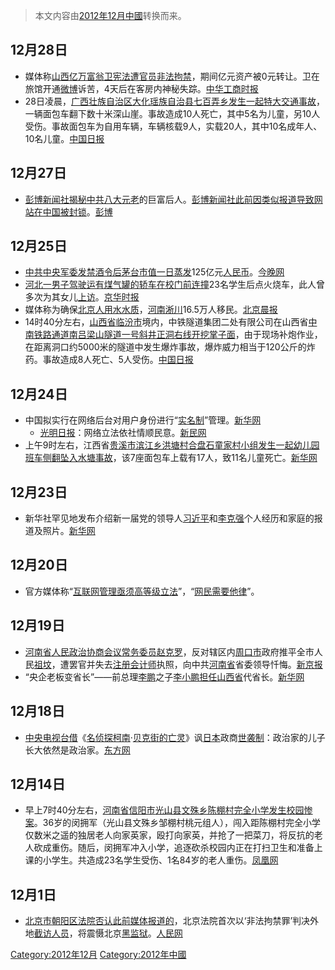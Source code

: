 > 本文内容由[2012年12月中國](https://zh.wikipedia.org/wiki/2012年12月中國)转换而来。


<noinclude></noinclude>

## 12月28日

  - 媒体称[山西亿万富翁](https://zh.wikipedia.org/wiki/山西 "wikilink")[卫宪法遭官员](https://zh.wikipedia.org/wiki/卫宪法 "wikilink")[非法拘禁](https://zh.wikipedia.org/wiki/非法拘禁 "wikilink")，期间亿元资产被0元转让。卫在旅馆开通[微博](../Page/微博.md "wikilink")诉苦，4天后在客房内神秘失踪。[中华工商时报](https://web.archive.org/web/20121231163244/http://money.163.com/12/1228/10/8JQ9DQJ700253B0H.html)
  - 28日凌晨，[广西壮族自治区](../Page/广西壮族自治区.md "wikilink")[大化瑶族自治县](../Page/大化瑶族自治县.md "wikilink")[七百弄乡发生一起特大交通事故](https://zh.wikipedia.org/wiki/七百弄乡 "wikilink")，一辆面包车翻下数十米深山崖。事故造成10人死亡，其中5名为儿童，另10人受伤。事故面包车为自用车辆，车辆核载9人，实载20人，其中10名成年人、10名儿童。[中国日报](http://www.chinadaily.com.cn/hqgj/jryw/2012-12-29/content_7894995.html)

## 12月27日

  - [彭博新闻社揭秘](https://zh.wikipedia.org/wiki/彭博新闻社 "wikilink")[中共八大元老](../Page/中共八大元老.md "wikilink")的巨富后人。[彭博新闻社此前因类似报道导致网站在中国被封锁](https://zh.wikipedia.org/wiki/彭博新闻社 "wikilink")。[彭博](http://www.bloomberg.com/news/2012-12-28/china-s-princelings-build-the-wrong-kind-of-capitalism.html)

## 12月25日

  - [中共中央军委发禁酒令后](https://zh.wikipedia.org/wiki/中共中央军委 "wikilink")[茅台市值一日蒸发](https://zh.wikipedia.org/wiki/茅台 "wikilink")125亿元[人民币](../Page/人民币.md "wikilink")。[今晚网](https://web.archive.org/web/20121227142424/http://news.163.com/12/1225/04/8JHSR7Q10001124J.html)
  - [河北一男子驾驶运有](https://zh.wikipedia.org/wiki/河北 "wikilink")[煤气罐的轿车在校门前连撞](https://zh.wikipedia.org/wiki/煤气罐 "wikilink")23名学生后点火烧车，此人曾多次为其女儿[上访](https://zh.wikipedia.org/wiki/上访 "wikilink")。[京华时报](http://news.qq.com/a/20121225/000065.htm)
  - 媒体称为确保[北京人用水水质](https://zh.wikipedia.org/wiki/北京人 "wikilink")，[河南](https://zh.wikipedia.org/wiki/河南 "wikilink")[淅川](https://zh.wikipedia.org/wiki/淅川 "wikilink")16.5万人移民。[北京晨报](https://web.archive.org/web/20121228061354/http://news.163.com/12/1225/02/8JHLN4IR00014AED.html)
  - 14时40分左右，[山西省](../Page/山西省.md "wikilink")[临汾市](../Page/临汾市.md "wikilink")境内，中铁隧道集团二处有限公司在山西省[中南铁路通道南](https://zh.wikipedia.org/wiki/中南铁路 "wikilink")[吕梁山隧道一号斜井正洞右线开挖掌子面](https://zh.wikipedia.org/wiki/吕梁山隧道 "wikilink")，由于现场补炮作业，在距离洞口约5000米的隧道中发生爆炸事故，爆炸威力相当于120公斤的炸药。事故造成8人死亡、5人受伤。[中国日报](http://www.chinadaily.com.cn/hqgj/jryw/2012-12-31/content_7906476.html)

## 12月24日

  - 中国拟实行在网络后台对用户身份进行“[实名制](../Page/网络实名制.md "wikilink")”管理。[新华网](https://web.archive.org/web/20121228061123/http://news.163.com/12/1224/12/8JG6C37T0001124J.html)
      - [光明日报](../Page/光明日报.md "wikilink")：网络立法依社情顺民意。[新民网](https://web.archive.org/web/20121228060959/http://news.163.com/12/1224/09/8JFU22F80001124J.html)
  - 上午9时左右，江西省[贵溪市](../Page/贵溪市.md "wikilink")[滨江乡洪塘村合盘石童家村小组发生一起幼儿园班车侧翻坠入水塘事故](https://zh.wikipedia.org/wiki/滨江乡 "wikilink")，该7座面包车上载有17人，致11名儿童死亡。[新华网](http://news.xinhuanet.com/edu/2012-12/25/c_114142494.htm)

## 12月23日

  - 新华社罕见地发布介绍新一届党的领导人[习近平](../Page/习近平.md "wikilink")和[李克强](../Page/李克强.md "wikilink")个人经历和家庭的报道及照片。[新华网](http://news.xinhuanet.com/politics/2012-12/25/c_114148683.htm)

## 12月20日

  - 官方媒体称“[互联网管理亟须高等级立法](http://news.163.com/12/1220/09/8J5IN9E90001124J.html)”，“[网民需要他律](https://web.archive.org/web/20121223081126/http://news.163.com/12/1220/05/8J549DS300014AED.html)”。

## 12月19日

  - [河南省](../Page/河南省.md "wikilink")[人民政治协商会议常务委员](https://zh.wikipedia.org/wiki/政协 "wikilink")[赵克罗](../Page/赵克罗.md "wikilink")，反对辖区内[周口市](../Page/周口市.md "wikilink")政府推平全市人民[祖坟](https://zh.wikipedia.org/wiki/祖坟 "wikilink")，遭罢官并失去[注册会计师](../Page/注册会计师.md "wikilink")执照，向中共[河南省](../Page/河南省.md "wikilink")省委领导忏悔。[新京报](http://news.ifeng.com/mainland/detail_2012_12/19/20298686_0.shtml)
  - “央企老板变省长”——前总理[李鹏](../Page/李鹏.md "wikilink")之子[李小鹏担任](https://zh.wikipedia.org/wiki/李小鹏 "wikilink")[山西省](../Page/山西省.md "wikilink")代省长。[新华网](http://news.163.com/12/1219/12/8J39P0600001124J.html)

## 12月18日

  - [中央电视台借](https://zh.wikipedia.org/wiki/中央电视台 "wikilink")《[名侦探柯南](https://zh.wikipedia.org/wiki/名侦探柯南 "wikilink")·[贝克街的亡灵](https://zh.wikipedia.org/wiki/贝克街的亡灵 "wikilink")》讽[日本](../Page/日本.md "wikilink")政商[世袭制](https://zh.wikipedia.org/wiki/世袭制 "wikilink")：政治家的儿子长大依然是政治家。[东方网](http://news.ifeng.com/world/special/2012ribendaxuan/content-3/detail_2012_12/18/20282523_0.shtml)

## 12月14日

  - 早上7时40分左右，[河南省](../Page/河南省.md "wikilink")[信阳市](../Page/信阳市.md "wikilink")[光山县](../Page/光山县.md "wikilink")[文殊乡陈棚村完全小学发生](https://zh.wikipedia.org/wiki/文殊乡 "wikilink")[校园惨案](../Page/2012年光山县小学生被砍伤事件.md "wikilink")。36岁的闵拥军（光山县文殊乡邹棚村桃元组人），闯入距陈棚村完全小学仅数米之遥的独居老人向家英家，殴打向家英，并抢了一把菜刀，将反抗的老人砍成重伤。随后，闵拥军冲入小学，追逐砍杀校园内正在打扫卫生和准备上课的小学生。共造成23名学生受伤、1名84岁的老人重伤。[凤凰网](http://hn.ifeng.com/hnzhuanti/guangshanxiaoyuanshanghaian/)

## 12月1日

  - [北京市](../Page/北京市.md "wikilink")[朝阳区法院否认此前媒体报道的](https://zh.wikipedia.org/wiki/朝阳区 "wikilink")，北京法院首次以‘非法拘禁罪’判决外地[截访人员](https://zh.wikipedia.org/wiki/截访 "wikilink")，将震慑北京[黑监狱](../Page/黑监狱.md "wikilink")。[人民网](http://news.qq.com/a/20121202/000795.htm)

<noinclude> </noinclude>

[Category:2012年12月](https://zh.wikipedia.org/wiki/Category:2012年12月 "wikilink") [Category:2012年中國](https://zh.wikipedia.org/wiki/Category:2012年中國 "wikilink")